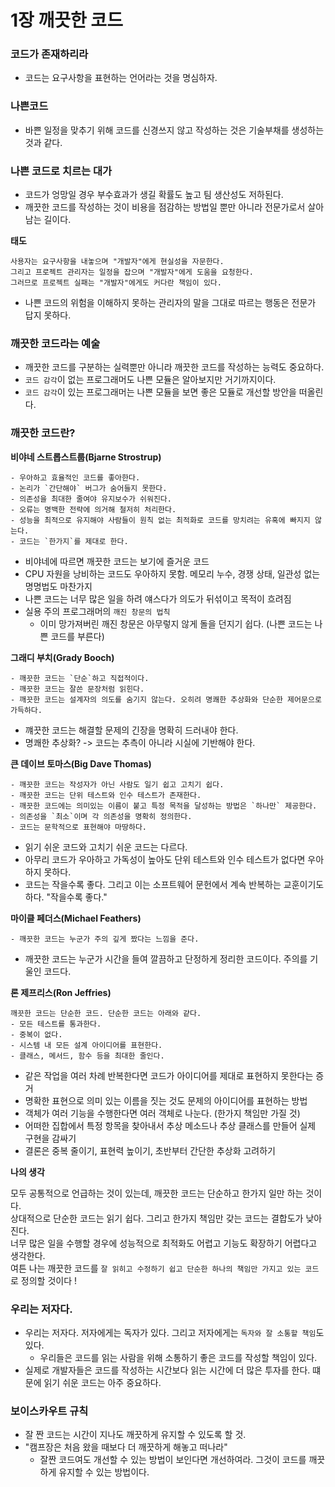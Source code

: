 # 1장 깨끗한 코드

### 코드가 존재하리라
- 코드는 요구사항을 표현하는 언어라는 것을 명심하자.

### 나쁜코드
- 바쁜 일정을 맞추기 위해 코드를 신경쓰지 않고 작성하는 것은 기술부채를 생성하는 것과 같다.

### 나쁜 코드로 치르는 대가
- 코드가 엉망일 경우 부수효과가 생길 확률도 높고 팀 생산성도 저하된다.
- 깨끗한 코드를 작성하는 것이 비용을 점감하는 방법일 뿐만 아니라 전문가로서 살아남는 길이다.

**태도**
```
사용자는 요구사항을 내놓으며 "개발자"에게 현실성을 자문한다.
그리고 프로젝트 관리자는 일정을 잡으며 "개발자"에게 도움을 요청한다.
그러므로 프로젝트 실패는 "개발자"에게도 커다란 책임이 있다.
```
- 나쁜 코드의 위험을 이해하지 못하는 관리자의 말을 그대로 따르는 행동은 전문가 답지 못하다.

### 깨끗한 코드라는 예술
- 깨끗한 코드를 구분하는 실력뿐만 아니라 깨끗한 코드를 작성하는 능력도 중요하다.
- `코드 감각`이 없는 프로그래머도 나쁜 모듈은 알아보지만 거기까지이다.
- `코드 감각`이 있는 프로그래머는 나쁜 모듈을 보면 좋은 모듈로 개선할 방안을 떠올린다.

### 깨끗한 코드란?
**비야네 스트롭스트룹(Bjarne Strostrup)**
```text
- 우아하고 효율적인 코드를 좋아한다.
- 논리가 `간단해야` 버그가 숨어들지 못한다.
- 의존성을 최대한 줄여야 유지보수가 쉬워진다.
- 오류는 명백한 전략에 의거해 철저히 처리한다.
- 성능을 최적으로 유지해야 사람들이 원칙 없는 최적화로 코드를 망치려는 유혹에 빠지지 않는다.
- 코드는 `한가지`를 제대로 한다.
```
- 비야네에 따르면 깨끗한 코드는 보기에 즐거운 코드
- CPU 자원을 낭비하는 코드도 우아하지 못함. 메모리 누수, 경쟁 상태, 일관성 없는 명명법도 마찬가지
- 나쁜 코드는 너무 많은 일을 하려 얘스다가 의도가 뒤섞이고 목적이 흐려짐
- 실용 주의 프로그래머의 `깨진 창문의 법칙`
    - 이미 망가져버린 깨진 창문은 아무렇지 않게 돌을 던지기 쉽다. (나쁜 코드는 나쁜 코드를 부른다)

**그래디 부치(Grady Booch)**
```text
- 깨끗한 코드는 `단순`하고 직접적이다.
- 깨끗한 코드는 잘쓴 문장처럼 읽힌다.
- 깨끗한 코드는 설계자의 의도를 숨기지 않는다. 오히려 명쾌한 추상화와 단순한 제어문으로 가득하다.
```
- 꺠끗한 코드는 해결할 문제의 긴장을 명확히 드러내야 한다.
- 명쾌한 추상화? -> 코드는 추측이 아니라 시실에 기반해야 한다.


**큰 데이브 토마스(Big Dave Thomas)**
```text
- 깨끗한 코드는 작성자가 아닌 사람도 일기 쉽고 고치기 쉽다.
- 깨끗한 코드는 단위 테스트와 인수 테스트가 존재한다.
- 깨끗한 코드에는 의미있는 이름이 붙고 특정 목적을 달성하는 방법은 `하나만` 제공한다.
- 의존성을 `최소`이며 각 의존성을 명확히 정의한다.
- 코드는 문학적으로 표현해야 마땅하다.
```
- 읽기 쉬운 코드와 고치기 쉬운 코드는 다르다.
- 아무리 코드가 우아하고 가독성이 높아도 단위 테스트와 인수 테스트가 없다면 우아하지 못하다.
- 코드는 작을수록 좋다. 그리고 이는 소프트웨어 문헌에서 계속 반복하는 교훈이기도 하다. "작을수록 좋다."

**마이클 페더스(Michael Feathers)**
```text
- 깨끗한 코드는 누군가 주의 깊게 짰다는 느낌을 준다.
```
- 깨끗한 코드는 누군가 시간을 들여 깔끔하고 단정하게 정리한 코드이다. 주의를 기울인 코드다.

**론 제프리스(Ron Jeffries)**
```text
깨끗한 코드는 단순한 코드. 단순한 코드는 아래와 같다.
- 모든 테스트를 통과한다.
- 중복이 없다.
- 시스템 내 모든 설계 아이디어를 표현한다.
- 클래스, 메서드, 함수 등을 최대한 줄인다.
```
- 같은 작업을 여러 차례 반복한다면 코드가 아이디어를 제대로 표현하지 못한다는 증거
- 명확한 표현으로 의미 있는 이름을 짓는 것도 문제의 아이디어를 표현하는 방법
- 객체가 여러 기능을 수행한다면 여러 객체로 나눈다. (한가지 책임만 가질 것)
- 어떠한 집합에서 특정 항목을 찾아내서 추상 메소드나 추상 클래스를 만들어 실제 구현을 감싸기
- 결론은 중복 줄이기, 표현력 높이기, 초반부터 간단한 추상화 고려하기

**나의 생각**

모두 공통적으로 언급하는 것이 있는데, 깨끗한 코드는 단순하고 한가지 일만 하는 것이다.  
상대적으로 단순한 코드는 읽기 쉽다. 그리고 한가지 책임만 갖는 코드는 결합도가 낮아진다.  
너무 많은 일을 수행할 경우에 성능적으로 최적화도 어렵고 기능도 확장하기 어렵다고 생각한다.  
여튼 나는 깨끗한 코드를 `잘 읽히고 수정하기 쉽고 단순한 하나의 책임만 가지고 있는 코드`로 정의할 것이다 !

### 우리는 저자다.
- 우리는 저자다. 저자에게는 독자가 있다. 그리고 저자에게는 `독자와 잘 소통할 책임`도 있다.
    - 우리들은 코드를 읽는 사람을 위해 소통하기 좋은 코드를 작성할 책임이 있다.
- 실제로 개발자들은 코드를 작성하는 시간보다 읽는 시간에 더 많은 투자를 한다. 떄문에 읽기 쉬운 코드는 아주 중요하다.

### 보이스카우트 규칙
- 잘 짠 코드는 시간이 지나도 깨끗하게 유지할 수 있도록 할 것.
- "캠프장은 처음 왔을 때보다 더 깨끗하게 해놓고 떠나라"
    - 잘짠 코드여도 개선할 수 있는 방법이 보인다면 개선하여라. 그것이 코드를 깨끗하게 유지할 수 있는 방법이다.









